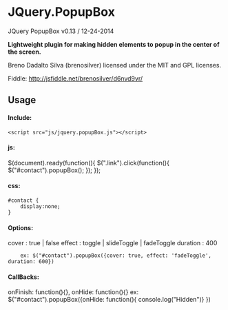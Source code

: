 JQuery.PopupBox
===============
JQuery PopupBox v0.13 / 12-24-2014  
  
<strong>Lightweight plugin for making hidden elements to popup in the center of the screen.</strong>  
  
Breno Dadalto Silva (brenosilver) licensed under the MIT and GPL licenses.

Fiddle:
http://jsfiddle.net/brenosilver/d6nvd9vr/

<h2>Usage</h2>

<h4>Include:</h4>

	<script src="js/jquery.popupBox.js"></script>

<h4>js:</h4>
	$(document).ready(function(){
		$(".link").click(function(){
			$("#contact").popupBox();
		});
	});
	
<h4>css:</h4>

	#contact {
		display:none;
	}
		
<h4>Options:</h4>
		cover : true | false
		effect : toggle | slideToggle | fadeToggle
		duration : 400
		
		ex: $("#contact").popupBox({cover: true, effect: 'fadeToggle', duration: 600})
		
<h4>CallBacks:</h4>
	onFinish:       function(){},
	onHide:       	function(){}
	ex: $("#contact").popupBox({onHide: function(){
			console.log("Hidden")}
  	    })

